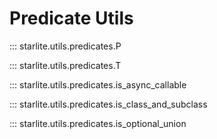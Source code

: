# Predicate Utils

::: starlite.utils.predicates.P

::: starlite.utils.predicates.T

::: starlite.utils.predicates.is_async_callable

::: starlite.utils.predicates.is_class_and_subclass

::: starlite.utils.predicates.is_optional_union
